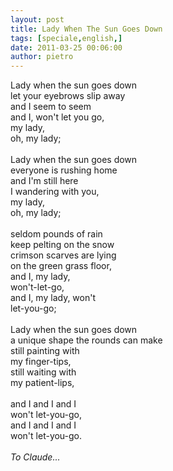 ```yaml
---
layout: post
title: Lady When The Sun Goes Down
tags: [speciale,english,]
date: 2011-03-25 00:06:00
author: pietro
---
```

<div dir="ltr" style="text-align: left">Lady when the sun goes down<br/>let your eyebrows slip away<br/>and I seem to seem<br/>and I, won't let you go,<br/>my lady,<br/>oh, my lady;<br/><br/>Lady when the sun goes down<br/>everyone is rushing home<br/>and I'm still here<br/>I wandering with you,<br/>my lady,<br/>oh, my lady;<br/><br/>seldom pounds of rain<br/>keep pelting on the snow<br/>crimson scarves are lying<br/>on the green grass floor,<br/>and I, my lady,<br/>won't-let-go,<br/>and I, my lady, won't<br/>let-you-go;<br/><br/>Lady when the sun goes down<br/>a unique shape the rounds can make<br/>still painting with<br/>my finger-tips,<br/>still waiting with<br/>my patient-lips,<br/><br/>and I and I and I<br/>won't let-you-go,<br/>and I and I and I<br/>won't let-you-go.<br/><br/><i>To Claude...</i><br/>
